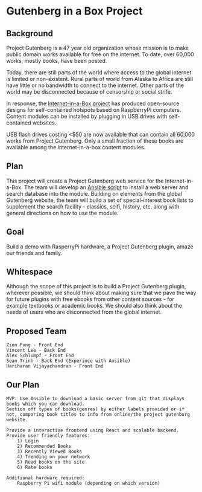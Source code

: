 # Gutenberg in a Box Project

## Background

Project Gutenberg is a 47 year old organization whose mission is to make public domain works available for free on the internet. To date, over 60,000 works, mostly books, have been posted.

Today, there are still parts of the world where access to the global internet is limited or non-existent. Rural parts of world from Alaska to Africa are still have little or no bandwidth to connect to the internet. Other parts of the world may be disconnected because of censorship or social strife.

In response, the [Internet-in-a-Box project](http://internet-in-a-box.org/) has produced open-source designs for self-contained hotspots based on RaspberryPi computers. Content modules can be installed by plugging in USB drives with self-contained websites.

USB flash drives costing <$50 are now available that can contain all 60,000 works from Project Gutenberg. Only a small fraction of these books are available among the Internet-in-a-box content modules.

## Plan

This project will create a Project Gutenberg web service for the Internet-in-a-Box. The team will develop an [Ansible script](https://docs.ansible.com/ansible/latest/index.html) to install a web server and search database into the module. Building on elements from the global Gutenberg website, the team will build a set of special-interest book lists to supplement the search facility - classics, scifi, history, etc. along with general directions on how to use the module.

## Goal

Build a demo with RasperryPi hardware, a Project Gutenberg plugin, amaze our friends and family.

## Whitespace

Although the scope of this project is to build a Project Gutenberg plugin, wherever possible, we should think about making sure that we pave the way for future plugins with free ebooks from other content sources - for example textbooks or academic books. We should also think about the needs of users who are disconnected from the global internet.

## Proposed Team
    Zion Fung - Front End
    Vincent Lee - Back End  
    Alex Schlumpf - Front End  
    Sean Trinh - Back End (Experince with Ansible)
    Hariharan Vijayachandran - Front End

## Our Plan
    MVP: Use Ansible to download a basic server from git that displays books which you can download. 
    Section off types of books(genres) by either labels provided or if not, comparing book titles to info from online/the project gutenburg website.

    Provide a interactive frontend using React and scalable backend. 
    Provide user friendly features: 
        1) Login
        2) Recommended Books
        3) Recently Viewed Books
        4) Trending on your network
        5) Read books on the site
        6) Rate books
    
    Additional hardware required:
        Raspberry Pi wifi module (depending on which version)